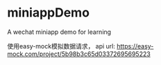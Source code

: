 # miniappDemo
A wechat miniapp demo for learning 

使用easy-mock模拟数据请求，
api url: https://easy-mock.com/project/5b98b3c65d03372695695223